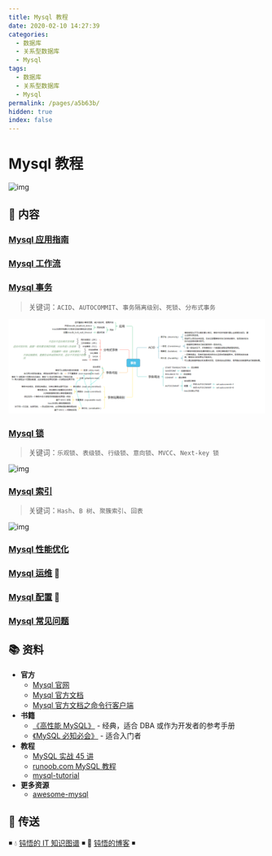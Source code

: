 ```yaml
---
title: Mysql 教程
date: 2020-02-10 14:27:39
categories:
  - 数据库
  - 关系型数据库
  - Mysql
tags:
  - 数据库
  - 关系型数据库
  - Mysql
permalink: /pages/a5b63b/
hidden: true
index: false
---
```


# Mysql 教程

![img](https://raw.githubusercontent.com/dunwu/images/dev/snap/20200716103611.png)

## 📖 内容

### [Mysql 应用指南](01.Mysql应用指南.md)

### [Mysql 工作流](02.MySQL工作流.md)

### [Mysql 事务](03.Mysql事务.md)

> 关键词：`ACID`、`AUTOCOMMIT`、`事务隔离级别`、`死锁`、`分布式事务`

![img](https://raw.githubusercontent.com/dunwu/images/dev/snap/20220721072721.png)

### [Mysql 锁](04.Mysql锁.md)

> 关键词：`乐观锁`、`表级锁`、`行级锁`、`意向锁`、`MVCC`、`Next-key 锁`

![img](https://raw.githubusercontent.com/dunwu/images/dev/snap/20200716064947.png)

### [Mysql 索引](05.Mysql索引.md)

> 关键词：`Hash`、`B 树`、`聚簇索引`、`回表`

![img](https://raw.githubusercontent.com/dunwu/images/dev/snap/20200715172009.png)

### [Mysql 性能优化](06.Mysql性能优化.md)

### [Mysql 运维](20.Mysql运维.md) 🔨

### [Mysql 配置](21.Mysql配置.md) 🔨

### [Mysql 常见问题](99.Mysql常见问题)

## 📚 资料

- **官方**
  - [Mysql 官网](https://www.mysql.com/)
  - [Mysql 官方文档](https://dev.mysql.com/doc/)
  - [Mysql 官方文档之命令行客户端](https://dev.mysql.com/doc/refman/8.0/en/mysql.html)
- **书籍**
  - [《高性能 MySQL》](https://book.douban.com/subject/23008813/) - 经典，适合 DBA 或作为开发者的参考手册
  - [《MySQL 必知必会》](https://book.douban.com/subject/3354490/) - 适合入门者
- **教程**
  - [MySQL 实战 45 讲](https://time.geekbang.org/column/intro/139)
  - [runoob.com MySQL 教程](http://www.runoob.com/mysql/mysql-tutorial.html)
  - [mysql-tutorial](https://github.com/jaywcjlove/mysql-tutorial)
- **更多资源**
  - [awesome-mysql](https://github.com/jobbole/awesome-mysql-cn)

## 🚪 传送

◾ 💧 [钝悟的 IT 知识图谱](https://dunwu.github.io/waterdrop/) ◾ 🎯 [钝悟的博客](https://dunwu.github.io/blog/) ◾
